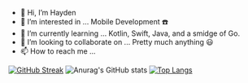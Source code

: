 - 👋 Hi, I’m Hayden
- 👀 I’m interested in ... Mobile Development ☎️
- 🌱 I’m currently learning ... Kotlin, Swift, Java, and a smidge of Go. 
- 💞️ I’m looking to collaborate on ... Pretty much anything 😃
- 📫 How to reach me ... 

[![GitHub Streak](https://streak-stats.demolab.com/?user=hayde0264&theme=tokyonight)](https://git.io/streak-stats)
![Anurag's GitHub stats](https://github-readme-stats.vercel.app/api?username=hayde0264&show_icons=true&theme=tokyonight)
[![Top Langs](https://github-readme-stats.vercel.app/api/top-langs/?username=hayde0264&layout=compact&theme=tokyonight)](https://github.com/anuraghazra/github-readme-stats)
<!---
hayde0264/hayde0264 is a ✨ special ✨ repository because its `README.md` (this file) appears on your GitHub profile.
You can click the Preview link to take a look at your changes.
--->
